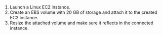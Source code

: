1. Launch a Linux EC2 instance.
2. Create an EBS volume with 20 GB of storage and attach it to the created EC2 instance.
3. Resize the attached volume and make sure it reflects in the connected instance.